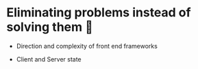 # Eliminating problems instead of solving them 🚮

- Direction and complexity of front end frameworks

- Client and Server state
